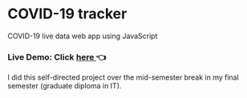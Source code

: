 # COVID-19 tracker 

COVID-19 live data web app using JavaScript

<h3>
  Live Demo: Click <a href="https://jonathan653.github.io/covid-19-tracker/">here </a> 👈
</h3>

I did this self-directed project over the mid-semester break in my final semester (graduate diploma in IT).

